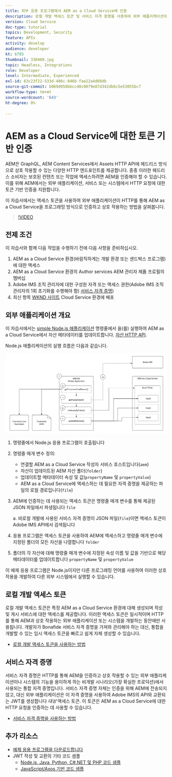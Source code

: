 ```yaml
---
title: 외부 응용 프로그램에서 AEM as a Cloud Service에 인증
description: 로컬 개발 액세스 토큰 및 서비스 자격 증명을 사용하여 외부 애플리케이션이 HTTP에서 AEM as a Cloud Service을 프로그래밍 방식으로 인증하고 상호 작용하는 방법을 살펴봅니다.
version: Cloud Service
doc-type: tutorial
topics: Development, Security
feature: APIs
activity: develop
audience: developer
kt: 6785
thumbnail: 330460.jpg
topic: Headless, Integrations
role: Developer
level: Intermediate, Experienced
exl-id: 63c23f22-533d-486c-846b-fae22a4d68db
source-git-commit: b069d958bbcc40c0079e87d342db6c5e53055bc7
workflow-type: tm+mt
source-wordcount: '643'
ht-degree: 0%

---
```


# AEM as a Cloud Service에 대한 토큰 기반 인증

AEM은 GraphQL, AEM Content Services에서 Assets HTTP API에 헤드리스 방식으로 상호 작용할 수 있는 다양한 HTTP 엔드포인트를 제공합니다. 종종 이러한 헤드리스 소비자는 보호된 컨텐츠 또는 작업에 액세스하려면 AEM을 인증해야 할 수 있습니다. 이를 위해 AEM에서는 외부 애플리케이션, 서비스 또는 시스템에서 HTTP 요청에 대한 토큰 기반 인증을 지원합니다.

이 자습서에서는 액세스 토큰을 사용하여 외부 애플리케이션이 HTTP를 통해 AEM as a Cloud Service을 프로그래밍 방식으로 인증하고 상호 작용하는 방법을 살펴봅니다.

>[!VIDEO](https://video.tv.adobe.com/v/330460/?quality=12&learn=on)

## 전제 조건

이 자습서와 함께 다음 작업을 수행하기 전에 다음 사항을 준비하십시오.

1. AEM as a Cloud Service 환경(바람직하게는 개발 환경 또는 샌드박스 프로그램)에 대한 액세스
1. AEM as a Cloud Service 환경의 Author services AEM 관리자 제품 프로필의 멤버십
1. Adobe IMS 조직 관리자에 대한 구성원 자격 또는 액세스 권한(Adobe IMS 조직 관리자의 1회 초기화를 수행해야 함) [서비스 자격 증명](./service-credentials.md))
1. 최신 항목 [WKND 사이트](https://github.com/adobe/aem-guides-wknd) Cloud Service 환경에 배포

## 외부 애플리케이션 개요

이 자습서에서는 [simple Node.js 애플리케이션](./assets/aem-guides_token-authentication-external-application.zip) 명령줄에서 을(를) 실행하여 AEM as a Cloud Service에서 자산 메타데이터를 업데이트합니다. [자산 HTTP API](https://experienceleague.adobe.com/docs/experience-manager-cloud-service/assets/admin/mac-api-assets.html).

Node.js 애플리케이션의 실행 흐름은 다음과 같습니다.

![외부 애플리케이션](./assets/overview/external-application.png)

1. 명령줄에서 Node.js 응용 프로그램이 호출됩니다
1. 명령줄 매개 변수 정의:
   + 연결할 AEM as a Cloud Service 작성자 서비스 호스트입니다(`aem`)
   + 자산이 업데이트된 AEM 자산 폴더(`folder`)
   + 업데이트할 메타데이터 속성 및 값(`propertyName` 및 `propertyValue`)
   + AEM as a Cloud Service에 액세스하는 데 필요한 자격 증명을 제공하는 파일의 로컬 경로입니다(`file`)
1. AEM에 인증하는 데 사용되는 액세스 토큰은 명령줄 매개 변수를 통해 제공된 JSON 파일에서 파생됩니다 `file`

   a. 비로컬 개발에 사용된 서비스 자격 증명이 JSON 파일(`file`)이면 액세스 토큰이 Adobe IMS API에서 검색됩니다
1. 응용 프로그램은 액세스 토큰을 사용하여 AEM에 액세스하고 명령줄 매개 변수에 지정된 폴더의 모든 자산을 나열합니다 `folder`
1. 폴더의 각 자산에 대해 명령줄 매개 변수에 지정된 속성 이름 및 값을 기반으로 해당 메타데이터를 업데이트합니다 `propertyName` 및 `propertyValue`

이 예제 응용 프로그램은 Node.js이지만 다른 프로그래밍 언어를 사용하여 이러한 상호 작용을 개발하여 다른 외부 시스템에서 실행할 수 있습니다.

## 로컬 개발 액세스 토큰

로컬 개발 액세스 토큰은 특정 AEM as a Cloud Service 환경에 대해 생성되며 작성 및 게시 서비스에 대한 액세스를 제공합니다.  이러한 액세스 토큰은 일시적이며 HTTP를 통해 AEM과 상호 작용하는 외부 애플리케이션 또는 시스템을 개발하는 동안에만 사용됩니다. 개발자가 Bonafide 서비스 자격 증명을 가져와 관리해야 하는 대신, 통합을 개발할 수 있는 임시 액세스 토큰을 빠르고 쉽게 자체 생성할 수 있습니다.

+ [로컬 개발 액세스 토큰을 사용하는 방법](./local-development-access-token.md)

## 서비스 자격 증명

서비스 자격 증명은 HTTP를 통해 AEM을 인증하고 상호 작용할 수 있는 외부 애플리케이션이나 시스템의 기능을 용이하게 하는 비개발 시나리오(가장 확실한 프로덕션)에서 사용되는 통합 자격 증명입니다. 서비스 자격 증명 자체는 인증을 위해 AEM에 전송되지 않고, 대신 외부 애플리케이션은 이 자격 증명을 사용하여 Adobe IMS의 API와 교환되는 JWT를 생성합니다 _대상_ 액세스 토큰. 이 토큰은 AEM as a Cloud Service에 대한 HTTP 요청을 인증하는 데 사용할 수 있습니다.

+ [서비스 자격 증명을 사용하는 방법](./service-credentials.md)

## 추가 리소스

+ [예제 응용 프로그램을 다운로드합니다](./assets/aem-guides_token-authentication-external-application.zip)
+ JWT 작성 및 교환의 기타 코드 샘플
   + [Node.js, Java, Python, C#.NET 및 PHP 코드 샘플](https://www.adobe.io/authentication/auth-methods.html#!AdobeDocs/adobeio-auth/master/JWT/samples/samples.md)
   + [JavaScript/Axos 기반 코드 샘플](https://github.com/adobe/aemcs-api-client-lib)
